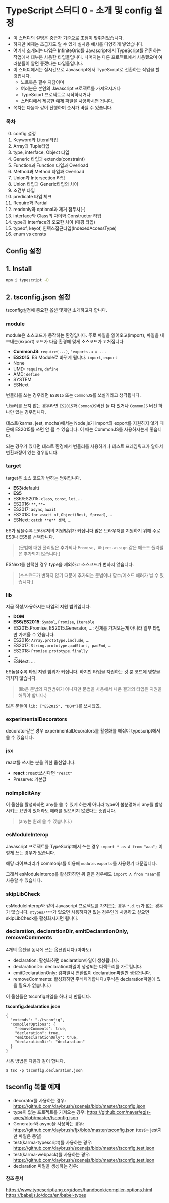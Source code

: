 # TypeScript 스터디 0 - 소개 및 config 설정


* 이 스터디의 설명은 중급자 기준으로 초점이 맞춰져있습니다.
* 하지만 예제는 초급자도 알 수 있게 실사용 예시를 다양하게 넣었습니다.
* 여기서 소개되는 타입은 InfiniteGrid를 Javascript에서 TypeScript를 전환하는 작업에서 대부분 사용한 타입들입니다. 나머지는 다른 프로젝트에서 사용했으며 여러분들이 알면 좋겠다는 타입들입니다.
* 이 스터디에서는 실시간으로 Javascript에서 TypeScript로 전환하는 작업을 할 것입니다.
  * 노트북은 필수 지참이며
  * 여러분은 본인의 Javascript 프로젝트를 가져오시거나
  * TypeSciprt 프로젝트로 시작하시거나
  * 스터디에서 제공한 예제 파일을 사용하시면 됩니다.
* 목차는 다음과 같이 진행하며 순서가 바뀔 수 있습니다.

### 목차
0. config 설정
1. Keyword와 Literal타입
2. Array과 Tuple타입
3. type, interface, Object 타입
4. Generic 타입과 extends(constraint)
5. Function과 Function 타입과 Overload
6. Method과 Method 타입과 Overload
7. Union과  Intersection 타입
8. Union 타입과 Generic타입의 차이
8. 조건부 타입
10. predicate 타입 체크
11. Require과 Partial
12. readonly와 optional과 제거 접두사(-)
13. interface와 Class의 차이와 Constructor 타입
14. type과 interface의 오묘한 차이 (매핑 타입)
15. typeof, keyof, 인덱스접근타입(IndexedAccessType)
16. enum vs consts


## Config 설정
## 1. Install

```sh
npm i typescript -D
```
## 2. tsconfig.json 설정
tsconfig설정에 중요한 옵션 몇개만 소개하고자 합니다.
### module
module은 소스코드가 동작하는 환경입니다. 주로 파일을 읽어오고(import), 파일을 내보내는(export) 코드가 다음 환경에 맞게 소스코드가 고쳐집니다
* **CommonJS**: ```require(...)```, ```"exports.a = ...```
* **ES2015**: ES Module로 바뀌게 됩니다. ```import```, ```export``` 
* None
* UMD: ```require```, ```define```
* AMD: ```define```
* SYSTEM
* ESNext

번들러를 쓰는 경우라면 ```ES2015``` 또는 ```CommonJS```를 쓰실거라고 생각됩니다. 

번들러를 쓰지 않는 경우라면 ```ES2015```과 ```CommonJS```버전 둘 다 있거나 ```CommonJS``` 버전 하나만 있는 경우입니다.

테스트(karma, jest, mocha)에서는 Node.js가 import와 export를 지원하지 않기 때문에 ES2015를 쓰면 안 될 수 있습니다. 이 때는 CommonJS를 사용하시는게 좋습니다.

되는 경우가 있다면 테스트 환경에서 번들러를 사용하거나 테스트 프레임워크가 알아서 변환과정이 있는 경우입니다.


### target
target은 소스 코드가 변하는 범위입니다.

* **ES3**(default)
* **ES5**
* ES6/ES2015: ```class```, ```const```, ```let```, ...
* ES2016: ```**```, ```**=```
* ES2017: ```async```, ```await```
* ES2018: ```for await of```, ```Object(Rest, Spread)```, ...
* ESNext: ```catch **e** 생략```, ...

ES가 낮을수록 브라우저의 지원범위가 커집니다.많은 브라우저를 지원하기 위해 주로 ES3나 ES5를 선택합니다.

> (문법에 대한 폴리필은 추가되나 ```Promise, Object.assign``` 같은 메소드 폴리필은 추가되지 않습니다.)

ESNext를 선택한 경우 type을 제외하고 소스코드가 변하지 않습니다.

> (소스코드가 변하지 않기 때문에 추가되는 문법이나 함수/메소드 에러가 날 수 있습니다.)

### lib
지금 작성/사용하시는 타입의 지원 범위입니다.
* **DOM**
* **ES6/ES2015**: ```Symbol```, ```Promise```, ```Iterable```
* ES2015.Promise, ES2015.Generator, ...: 전체를 가져오는게 아니라 일부 타입만 가져올 수 있습니다.
* ES2016: ```Array.prototype.include```, ...
* ES2017: ```String.prototype.padStart, padEnd```, ...
* ES2018: ```Promise.prototype.finally```
* ....
* ESNext: ...


ES높을수록 타입 지원 범위가 커집니다. 하지만 타입을 지원하는 것 뿐 코드에 영향을 끼치지 않습니다.

> (lib은 문법의 지원범위가 아니지만 문법을 사용해서 나온 결과의 타입은 지원을 해줘야 합니다.)

많은 분들이 ```lib: ["ES2015", "DOM"]```를 쓰시겠죠.


### experimentalDecorators
decorator같은 경우 experimentalDecorators를 활성화를 해줘야 typescript에서 쓸 수 있습니다.


### jsx
react를 쓰시는 분을 위한 옵션입니다.
* **react** : react쓰신다면 ```"react"```
* Preserve: 기본값


### noImplicitAny
이 옵션을 활성화하면 any를 쓸 수 있게 하는게 아니라 type이 불분명해서 any를 발생시키는 요인이 있더라도 에러를 일으키지 않겠다는 뜻입니다.

> (any는 원래 쓸 수 있습니다.)

### esModuleInterop
Javascript 프로젝트를 TypeScript에서 쓰는 경우 ```import * as A from "aaa";``` 이렇게 쓰는 경우가 있습니다.

해당 라이브러리가 commonjs를 이용해 ```module.exports```를 사용했기 때문입니다.

그래서 esModuleInterop를 활성화하면 위 같은 경우에도 ```import A from "aaa"```를 사용할 수 있습니다.

### skipLibCheck
esModuleInterop와 같이 Javascript 프로젝트를 가져오는 경우 ```*.d.ts```가 없는 경우가 많습니다. ```@types/***```가 있으면 사용하지만 없는 경우인데 사용하고 싶으면 skipLibCheck를 활성화시키면 됩니다.

### declaration, declarationDir, emitDeclarationOnly, removeComments
4개의 옵션을 동시에 쓰는 옵션입니다.(아마도)
* declaration: 활성화하면 declaration파일이 생성됩니다.
* declarationDir: declaration파일이 생성되는 디렉토리를 가르킵니다.
* emitDeclarationOnly: 컴파일시 변환없이 declaration파일만 생성됩니다.
* removeComments: 활성화하면 주석제거합니다.(주석은 declaration파일에 있을 필요가 없습니다.)

이 옵션들은 tsconfig파일을 하나 더 만듭니다.

**tsconfig.declaration.json**
```
{
  "extends": "./tsconfig",
  "compilerOptions": {
    "removeComments": true,
    "declaration": true,
    "emitDeclarationOnly": true,
    "declarationDir": "declaration"
  }
}
```
사용 방법은 다음과 같이 합니다.
```
$ tsc -p tsconfig.declaration.json
```

## tsconfig 복붙 예제
* decorator를 사용하는 경우: https://github.com/daybrush/scenejs/blob/master/tsconfig.json
* type이 없는 프로젝트를 가져오는 경우: https://github.com/naver/egjs-axes/blob/master/tsconfig.json
* Generator와 async을 사용하는 경우: https://github.com/daybrush/fjx/blob/master/tsconfig.json  (test는 jest지만 파일은 동일)
* test(karma-typescript)를 사용하는 경우: https://github.com/daybrush/scenejs/blob/master/tsconfig.test.json
* test(karma-webpack)를 사용하는 경우: https://github.com/daybrush/scenejs/blob/master/tsconfig.test.json
* declaration 파일을 생성하는 경우: 


#### 참조 문서
https://www.typescriptlang.org/docs/handbook/compiler-options.html
https://babeljs.io/docs/en/babel-types
